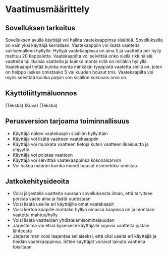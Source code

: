 # Vaatimusmäärittely

## Sovelluksen tarkoitus

Sovelluksen avulla käyttäjä voi hallita vaatekaappinsa sisältöä. 
Sovelluksella on vain yksi käyttäjä kerrallaan. Vaatekaappiin voi lisätä vaatteita valitsemalleen hyllylle. Hyllyjä vaatekaapissa on aina 5 ja vaatteita per hylly mahtuu 20 kappaletta. Vaatekaapilta voi selvittää onko siellä rikkinäisiä vaatteita tai likaisia vaatteita ja kuinka monta niitä on milläkin hyllyllä. Vaatekaappi tietää kuinka monta minkäkin tyyppistä vaatetta siellä on, joten on helppo laskea omistaako 5 vai kuuden housut tms. Vaatekaapilta voi myös selvittää kuinka paljon sen sisällön kokonais arvo on.

## Käyttöliittymäluonnos
(Tekstiä)
(Kuva)
(Tekstiä)

## Perusversion tarjoama toiminnallisuus

* Käyttäjä näkee vaatekaapin sisällön hyllyittäin
* Käyttäjä voi lisätä vaatteen vaatekaappiin
* Käyttäjä voi muokata vaatteen tietoja kuten vaatteen likaisuutta ja ehjyyttä
* Käyttäjä voi poistaa vaatteen
* Käyttäjä voi selvittää vaatekaappinsa kokonaisarvon
* Voi hakea määrän kuinka monet housut esimerkiksi omistaa.


## Jatkokehitysideoita

* Voisi järjestellä vaatteita suoraan sovelluksesta ilman, että tarvitsee poistaa vaate aina ja lisätä uudestaan
* Voisi lisätä useille eri käyttäjille omat vaatekaapit
* Voisi kertoa kaapille montako hyllyä omassa kaapissa on ja montako vaatetta mahtuu/hylly
* Voisi lisätä vaatteiden yhdistelemisominaisuuden
* Järjestelmä voi etsiä kyseiselle käyttäjälle sopivia vaatteita jostain lähteestä
* Järjestelmän voisi laajentaa sellaiseksi, että olisi useita eri käyttäjiä ja heidän vaatekaappinsa. Sitten käyttäjät voisivat lainata vaatteita toisiltaan.



